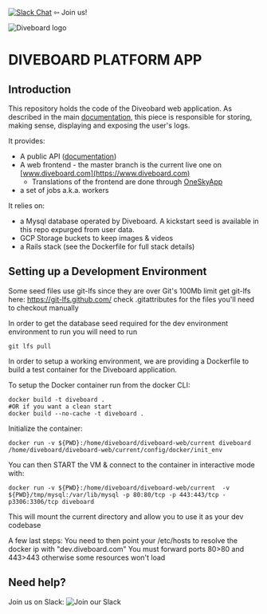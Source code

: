 [![Slack Chat](http://slack.diveboard.com/badge.svg "Join us. Anyone is welcome!")](http://slack.diveboard.com/) ⇦ Join us!


![Diveboard logo](https://cdn.diveboard.com/img/drawer/svg/logo_topbar_mobile.svg "Diveboard")

DIVEBOARD PLATFORM APP
========

Introduction
--------
This repository holds the code of the Diveobard web application.
As described in the main [documentation](https://github.com/Diveboard/Documentation), this piece is responsible for storing, making sense, displaying and exposing the user's logs.

It provides:
* A public API ([documentation](https://github.com/Diveboard/Documentation/API.md)) 
* A web frontend - the master branch is the current live one on [www.diveboard.com](https://www.diveboard.com)
  * Translations of the frontend are done through [OneSkyApp](https://diveboard.oneskyapp.com) 
* a set of jobs a.k.a. workers 

It relies on:
* a Mysql database operated by Diveboard. A kickstart seed is available in this repo expurged from user data.
* GCP Storage buckets to keep images & videos
* a Rails stack (see the Dockerfile for full stack details)


Setting up a Development Environment
--------

Some seed files use git-lfs since they are over Git's 100Mb limit
get git-lfs here: https://git-lfs.github.com/
check .gitattributes for the files you'll need to checkout manually

In order to get the database seed required for the dev environment environment to run you will need to run
```
git lfs pull
``` 

In order to setup a working environment, we are providing a Dockerfile to build a test container for the Diveboard application.

To setup the Docker container run from the docker CLI:

```
docker build -t diveboard .
#OR if you want a clean start
docker build --no-cache -t diveboard .
```

Initialize the container:
```
docker run -v ${PWD}:/home/diveboard/diveboard-web/current diveboard /home/diveboard/diveboard-web/current/config/docker/init_env
```


You can then START the VM & connect to the container in interactive mode with:
```
docker run -v ${PWD}:/home/diveboard/diveboard-web/current  -v ${PWD}/tmp/mysql:/var/lib/mysql -p 80:80/tcp -p 443:443/tcp -p3306:3306/tcp diveboard
```

This will mount the current directory and allow you to use it as your dev codebase

A few last steps:
You need to then point your /etc/hosts to resolve the docker ip with "dev.diveboard.com"
You must forward ports 80>80 and 443>443 otherwise some resources won't load

Need help?
------
Join us on Slack: ![Join our Slack](http://slack.diveboard.com/badge.svg "Diveboard Slack") 
